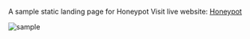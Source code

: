 A sample static landing page for Honeypot
Visit live website: [Honeypot](https://renigmaticx.github.io/honeypot)

![sample](https://user-images.githubusercontent.com/27376022/176365564-091e6c7a-1fc7-4ce5-ba06-148ec4c8f1c8.png)
